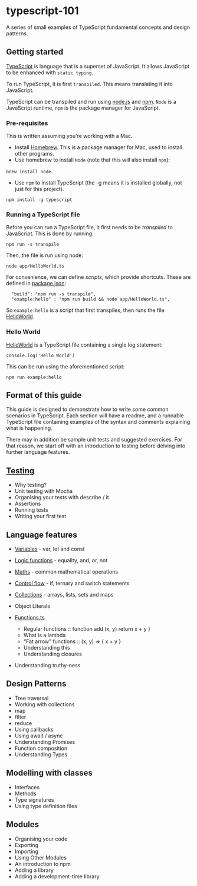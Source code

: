 # typescript-101

A series of small examples of TypeScript fundamental concepts and design patterns.

## Getting started

[TypeScript](https://www.typescriptlang.org/) is language that is a superset of JavaScript. 
It allows JavaScript to be enhanced with `static typing`.

To run TypeScript, it is first `transpiled`. This means translating it into JavaScript.

TypeScript can be transpiled and run using [node.js](https://nodejs.org/en/) and [npm](https://www.npmjs.com/).
`Node` is a JavaScript runtime, `npm` is the package manager for JavaScript.

### Pre-requisites

This is written assuming you're working with a Mac.

- Install [Homebrew](https://brew.sh/). This is a package manager for Mac, used to install other programs.
- Use homebrew to install `Node` (note that this will also install `npm`):

`brew install node`. 
- Use `npm` to install TypeScript (the -g means it is installed globally, not just for this project).

`npm install -g typescript`

### Running a TypeScript file

Before you can run a TypeScript file, it first needs to be _transpiled_ to JavaScript.
This is done by running:

`npm run -s transpile`

Then, the file is run using node:

`node app/HelloWorld.ts`

For convenience, we can define _scripts_, which provide shortcuts.
These are defined in [package.json](package.json):

```
  "build": "npm run -s transpile",
  "example:hello" : "npm run build && node app/HelloWorld.ts",     
```

So `example:hello` is a script that first transpiles, then runs the file [HelloWorld](app/HelloWorld.ts).

### Hello World

[HelloWorld](app/HelloWorld.ts) is a TypeScript file containing a single log statement:

`console.log('Hello World')`

This can be run using the aforementioned script:

`npm run example:hello`

## Format of this guide

This guide is designed to demonstrate how to write some common scenarios in TypeScript.
Each section will have a readme, and a runnable TypeScript file containing examples 
of the syntax and comments explaining what is happening.

There may in addition be sample unit tests and suggested exercises. 
For that reason, we start off with an introduction to testing before delving into further language features.

## [Testing](app/testing/README.md)

- Why testing?
- Unit testing with Mocha
- Organising your tests with describe / it
- Assertions
- Running tests
- Writing your first test

## Language features

- [Variables](app/language/variables/README.md) - var, let and const
- [Logic functions](app/language/logic/README.md) - equality, and, or, not
- [Maths](app/language/maths/README.md) - common mathematical operations
- [Control flow](app/language/flow/README.md) - if, ternary and switch statements 
- [Collections](app/language/collections/README.md) - arrays, lists, sets and maps
- Object Literals

- [Functions.ts](app/language/functions/README.md)
   - Regular functions :: function add (x, y) return x + y }
   - What is a lambda
   - “Fat arrow” functions :: (x, y) => { x + y }
   - Understanding this
   - Understanding closures
- Understanding truthy-ness

## Design Patterns

- Tree traversal
- Working with collections
- map
- filter
- reduce
- Using callbacks
- Using await / async
- Understanding Promises
- Function composition
- Understanding Types

## Modelling with classes
- Interfaces
- Methods
- Type signatures
- Using type definition files

## Modules

- Organising your code
- Exporting
- Importing
- Using Other Modules
- An introduction to npm
- Adding a library
- Adding a development-time library
